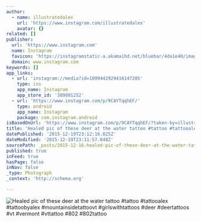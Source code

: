 ```yaml
---
author:
  - name: illustratedalex
    url: 'https://www.instagram.com/illustratedalex'
    avatar: {}
related: []
publisher:
  url: 'https://www.instagram.com'
  name: Instagram
  favicon: 'https://instagramstatic-a.akamaihd.net/bluebar/4da1e40/images/ico/favicon.ico'
  domain: www.instagram.com
keywords: []
app_links:
  - url: 'instagram://media?id=1099442929416147205'
    type: ios
    app_name: Instagram
    app_store_id: '389801252'
  - url: 'https://www.instagram.com/p/9CAYTqqhEF/'
    type: android
    app_name: Instagram
    package: com.instagram.android
isBasedOnUrl: 'https://www.instagram.com/p/9CAYTqqhEF/?taken-by=illustratedalex'
title: 'Healed pic of these deer at the water tattoo #tattoo #tattooalex #tattoobyalex #mountainsidetattoovt #girlswithtattoos #deer #deertattoos #vt #vermont #vttattoo #802 #802tattoo'
datePublished: '2015-12-19T23:12:16.825Z'
dateModified: '2015-12-19T23:11:57.048Z'
sourcePath: _posts/2015-12-16-healed-pic-of-these-deer-at-the-water-tattoo-tattoo-tattoo.md
published: true
inFeed: true
hasPage: false
inNav: false
_type: Photograph
_context: 'http://schema.org'

---
```

![Healed pic of these deer at the water tattoo &num;tattoo &num;tattooalex &num;tattoobyalex &num;mountainsidetattoovt &num;girlswithtattoos &num;deer &num;deertattoos &num;vt &num;vermont &num;vttattoo &num;802 &num;802tattoo](https://scontent.cdninstagram.com/hphotos-xta1/t51.2885-15/s640x640/sh0.08/e35/12135289_1482284208767496_655806932_n.jpg)